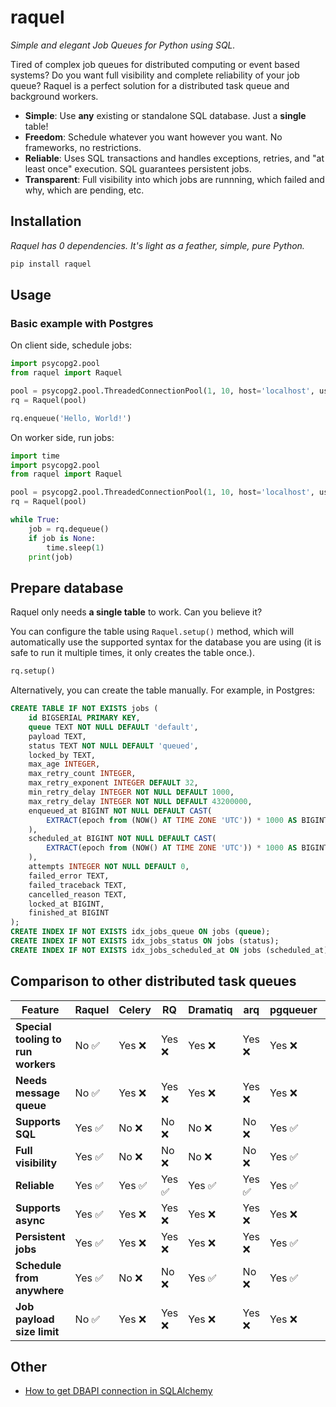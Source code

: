 # raquel

*Simple and elegant Job Queues for Python using SQL.*

Tired of complex job queues for distributed computing or event based systems?
Do you want full visibility and complete reliability of your job queue?
Raquel is a perfect solution for a distributed task queue and background workers.

* **Simple**: Use **any** existing or standalone SQL database. Just a **single** table!
* **Freedom**: Schedule whatever you want however you want. No frameworks, no restrictions.
* **Reliable**: Uses SQL transactions and handles exceptions, retries, and "at least once" execution. SQL guarantees persistent jobs.
* **Transparent**: Full visibility into which jobs are runnning, which failed and why, which are pending, etc.

## Installation

*Raquel has 0 dependencies. It's light as a feather, simple, pure Python.*

```bash
pip install raquel
```

## Usage

### Basic example with Postgres

On client side, schedule jobs:

```python
import psycopg2.pool
from raquel import Raquel

pool = psycopg2.pool.ThreadedConnectionPool(1, 10, host='localhost', user='postgres', password='postgres')
rq = Raquel(pool)

rq.enqueue('Hello, World!')
```

On worker side, run jobs:

```python
import time
import psycopg2.pool
from raquel import Raquel

pool = psycopg2.pool.ThreadedConnectionPool(1, 10, host='localhost', user='postgres', password='postgres')
rq = Raquel(pool)

while True:
    job = rq.dequeue()
    if job is None:
        time.sleep(1)
    print(job)
```

## Prepare database

Raquel only needs **a single table** to work. Can you believe it?

You can configure the table using ``Raquel.setup()`` method, which will
automatically use the supported syntax for the database you are using (it is 
safe to run it multiple times, it only creates the table once.).

```python
rq.setup()
```

Alternatively, you can create the table manually. For example, in Postgres:

```sql
CREATE TABLE IF NOT EXISTS jobs (
    id BIGSERIAL PRIMARY KEY,
    queue TEXT NOT NULL DEFAULT 'default',
    payload TEXT,
    status TEXT NOT NULL DEFAULT 'queued',
    locked_by TEXT,
    max_age INTEGER,
    max_retry_count INTEGER,
    max_retry_exponent INTEGER DEFAULT 32,
    min_retry_delay INTEGER NOT NULL DEFAULT 1000,
    max_retry_delay INTEGER NOT NULL DEFAULT 43200000,
    enqueued_at BIGINT NOT NULL DEFAULT CAST(
        EXTRACT(epoch from (NOW() AT TIME ZONE 'UTC')) * 1000 AS BIGINT
    ),
    scheduled_at BIGINT NOT NULL DEFAULT CAST(
        EXTRACT(epoch from (NOW() AT TIME ZONE 'UTC')) * 1000 AS BIGINT
    ),
    attempts INTEGER NOT NULL DEFAULT 0,
    failed_error TEXT,
    failed_traceback TEXT,
    cancelled_reason TEXT,
    locked_at BIGINT,
    finished_at BIGINT
);
CREATE INDEX IF NOT EXISTS idx_jobs_queue ON jobs (queue);
CREATE INDEX IF NOT EXISTS idx_jobs_status ON jobs (status);
CREATE INDEX IF NOT EXISTS idx_jobs_scheduled_at ON jobs (scheduled_at);
```

## Comparison to other distributed task queues

| Feature | Raquel | Celery | RQ | Dramatiq | arq | pgqueuer | pq |
|---------|--------|--------|----|----------|-----|----------|----|
| **Special tooling to run workers** | No ✅ | Yes ❌ | Yes ❌ | Yes ❌ | Yes ❌ | Yes ❌ | Yes ❌ |
| **Needs message queue** | No ✅ | Yes ❌ | Yes ❌ | Yes ❌ | Yes ❌ | Yes ❌ | Yes ❌ |
| **Supports SQL** | Yes ✅ | No ❌ | No ❌ | No ❌ | No ❌ | Yes ✅ | Yes ✅ |
| **Full visibility** | Yes ✅ | No ❌ | No ❌ | No ❌ | No ❌ | Yes ✅ | Yes ✅ |
| **Reliable** | Yes ✅ | Yes ✅ | Yes ✅ | Yes ✅ | Yes ✅ | Yes ✅ | Yes ✅ |
| **Supports async** | Yes ✅ | Yes ❌ | Yes ❌ | Yes ❌ | Yes ❌ | Yes ❌ | Yes ❌ |
| **Persistent jobs** | Yes ✅ | Yes ❌ | Yes ❌ | Yes ❌ | Yes ❌ | Yes ✅ | Yes ✅ |
| **Schedule from anywhere** | Yes ✅ | No ❌ | No ❌ | Yes ✅ | No ❌ | Yes ✅ | Yes ✅ |
| **Job payload size limit** | No ✅ | Yes ❌ | Yes ❌ | Yes ❌ | Yes ❌ | Yes ❌ | Yes ❌ |


## Other

* [How to get DBAPI connection in SQLAlchemy](https://docs.sqlalchemy.org/en/20/faq/connections.html)
